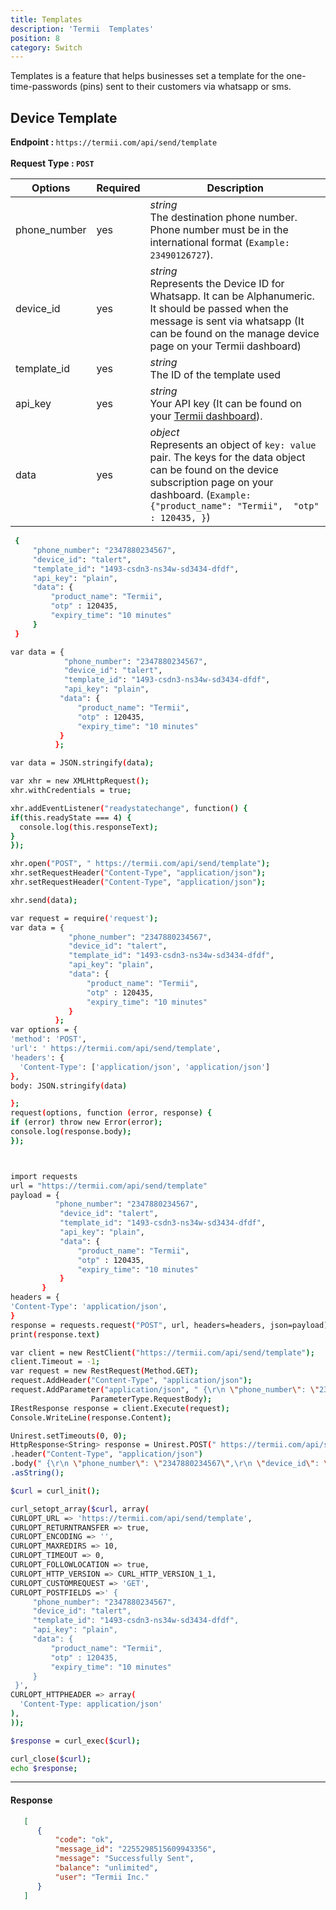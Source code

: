 ```yaml
---
title: Templates
description: 'Termii  Templates'
position: 8
category: Switch
---
```


Templates is a feature that helps businesses set a template for the one-time-passwords (pins) sent to their customers via whatsapp or sms.

## Device Template

<b>Endpoint : </b>
`
https://termii.com/api/send/template
`<br><br> <b>Request Type : </b>**`POST`**

Options | Required | Description |
--- | --- | ---|
phone_number | yes |*string*<br> The destination phone number. Phone number must be in the international format (`Example: 23490126727`).  | 
device_id | yes |*string*<br>Represents the Device ID for Whatsapp. It can be Alphanumeric. It should be passed when the message is sent via whatsapp (It can be found on the manage device page on your Termii dashboard) | 
template_id | yes | *string*<br>  The ID of the template used| 
api_key | yes | *string*<br> Your API key (It can be found on your <a href="https://accounts.termii.com/#/" target="_blank" style="text-decoration:underline; cursor:pointer">Termii dashboard</a>). |  
data | yes |*object*<br> Represents an object of `key: value` pair. The keys for the data object can be found on the device subscription page on your dashboard. (`Example: {"product_name": "Termii",  "otp" : 120435, }`)| 


<code-group>
   <code-block label="JSON" active>

  ```bash
   {
       "phone_number": "2347880234567",
       "device_id": "talert",
       "template_id": "1493-csdn3-ns34w-sd3434-dfdf",
       "api_key": "plain",
       "data": {
           "product_name": "Termii",
           "otp" : 120435,
           "expiry_time": "10 minutes"
       } 
   }
  ```

  </code-block>
  <code-block label="JavaScript">

  ```bash
 var data = {
              "phone_number": "2347880234567",
              "device_id": "talert",
              "template_id": "1493-csdn3-ns34w-sd3434-dfdf",
              "api_key": "plain",
             "data": {
                 "product_name": "Termii",
                 "otp" : 120435,
                 "expiry_time": "10 minutes"
             } 
            };

var data = JSON.stringify(data);

var xhr = new XMLHttpRequest();
xhr.withCredentials = true;

xhr.addEventListener("readystatechange", function() {
  if(this.readyState === 4) {
    console.log(this.responseText);
  }
});

xhr.open("POST", " https://termii.com/api/send/template");
xhr.setRequestHeader("Content-Type", "application/json");
xhr.setRequestHeader("Content-Type", "application/json");

xhr.send(data);
  ```

  </code-block>
 <code-block label="NodeJs" >

  ```bash
 var request = require('request');
var data = {
               "phone_number": "2347880234567",
               "device_id": "talert",
               "template_id": "1493-csdn3-ns34w-sd3434-dfdf",
               "api_key": "plain",
               "data": {
                   "product_name": "Termii",
                   "otp" : 120435,
                   "expiry_time": "10 minutes"
               }
            };
var options = {
  'method': 'POST',
  'url': ' https://termii.com/api/send/template',
  'headers': {
    'Content-Type': ['application/json', 'application/json']
  },
  body: JSON.stringify(data)

};
request(options, function (error, response) { 
  if (error) throw new Error(error);
  console.log(response.body);
});

  ```

  </code-block>
 <code-block label="Python" >

  ```bash


import requests
url = "https://termii.com/api/send/template"
payload = {
            "phone_number": "2347880234567",
             "device_id": "talert",
             "template_id": "1493-csdn3-ns34w-sd3434-dfdf",
             "api_key": "plain",
             "data": {
                 "product_name": "Termii",
                 "otp" : 120435,
                 "expiry_time": "10 minutes"
             }
         }
headers = {
  'Content-Type': 'application/json',
}
response = requests.request("POST", url, headers=headers, json=payload)
print(response.text)

   ```
  </code-block>

<code-block label="C#" >

  ```bash
var client = new RestClient("https://termii.com/api/send/template");
client.Timeout = -1;
var request = new RestRequest(Method.GET);
request.AddHeader("Content-Type", "application/json");
request.AddParameter("application/json", " {\r\n \"phone_number\": \"2347880234567\",\r\n  \"device_id\": \"talert\",\r\n \"template_id\": \"1493-csdn3-ns34w-sd3434-dfdf\",\r\n  \"api_key\": \"plain\",\r\n  \"data\": {\r\n   \"product_name\": \"Termii\",\r\n   \"otp\" : 120435,\r\n  \"expiry_time\": \"10 minutes\"\r\n     } \r\n   }",  
                    ParameterType.RequestBody);
IRestResponse response = client.Execute(request);
Console.WriteLine(response.Content);
  ```
  </code-block>
<code-block label="Java" >

  ```bash
Unirest.setTimeouts(0, 0);
HttpResponse<String> response = Unirest.POST(" https://termii.com/api/send/template")
  .header("Content-Type", "application/json")
  .body(" {\r\n \"phone_number\": \"2347880234567\",\r\n \"device_id\": \"talert\",\r\n \"template_id\": \"1493-csdn3-ns34w-sd3434-dfdf\",\r\n \"api_key\": \"plain\",\r\n \"data\": {\r\n \"product_name\": \"Termii\",\r\n \"otp\" : 120435,\r\n \"expiry_time\": \"10 minutes\"\r\n } \r\n   }")
  .asString();

  ```
  </code-block>
<code-block label="PHP" >

  ```bash
 $curl = curl_init();

curl_setopt_array($curl, array(
  CURLOPT_URL => 'https://termii.com/api/send/template',
  CURLOPT_RETURNTRANSFER => true,
  CURLOPT_ENCODING => '',
  CURLOPT_MAXREDIRS => 10,
  CURLOPT_TIMEOUT => 0,
  CURLOPT_FOLLOWLOCATION => true,
  CURLOPT_HTTP_VERSION => CURL_HTTP_VERSION_1_1,
  CURLOPT_CUSTOMREQUEST => 'GET',
  CURLOPT_POSTFIELDS =>' {
       "phone_number": "2347880234567",
       "device_id": "talert",
       "template_id": "1493-csdn3-ns34w-sd3434-dfdf",
       "api_key": "plain",
       "data": {
           "product_name": "Termii",
           "otp" : 120435,
           "expiry_time": "10 minutes"
       } 
   }',
  CURLOPT_HTTPHEADER => array(
    'Content-Type: application/json'
  ),
));

$response = curl_exec($curl);

curl_close($curl);
echo $response;

  ```
  </code-block>
</code-group>


<hr />

#### Response

```JSON
   [
      {
          "code": "ok",
          "message_id": "2255298515609943356",
          "message": "Successfully Sent",
          "balance": "unlimited",
          "user": "Termii Inc."
      }
   ]
          
```
